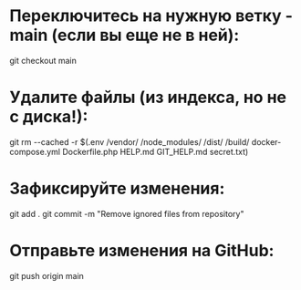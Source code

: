 # Переключитесь на нужную ветку - main (если вы еще не в ней):
git checkout main

# Удалите файлы (из индекса, но не с диска!):
git rm --cached -r $(.env
/vendor/
/node_modules/
/dist/
/build/
docker-compose.yml
Dockerfile.php
HELP.md
GIT_HELP.md
secret.txt)

# Зафиксируйте изменения:
git add .
git commit -m "Remove ignored files from repository"

# Отправьте изменения на GitHub:
git push origin main





